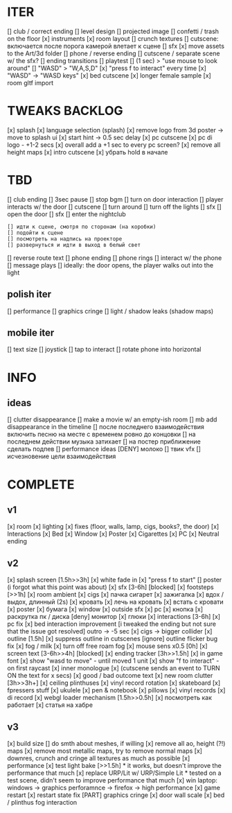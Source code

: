 # ITER
[] club / correct ending
	[] level design
		[] projected image
		[] confetti / trash on the floor
		[x] instruments
		[x] room layout
	[] crunch textures
	[] cutscene: включается после порога
		камерой влетает к сцене
		[] sfx
	[x] move assets to the Art/3d folder
[] phone / reverse ending
	[] cutscene / separate scene w/ the sfx?
[] ending transitions
[] playtest
	[] (1 sec) > "use mouse to look around"
	[] "WASD" > "W,A,S,D"
	[x] "press f to interact" every time
	[x] "WASD" -> "WASD keys"
[x] bed cutscene
	[x] longer female sample
[x] room gltf import

# TWEAKS BACKLOG
[x] splash
	[x] language selection (splash)
	[x] remove logo from 3d poster -> move to splash ui
	[x] start hint -> 0.5 sec delay
[x] pc cutscene
	[x] pc di logo - +1-2 secs
	[x] overall add a +1 sec to every pc screen?
[x] remove all height maps
[x] intro cutscene
	[x] убрать hold в начале

# TBD
[] club ending
	[] 3sec pause
	[] stop bgm
	[] turn on door interaction
	[] player interacts w/ the door
[] cutscene
	[] turn around
	[] turn off the lights
		[] sfx
	[] open the door
		[] sfx
	[] enter the nightclub

	[] идти к сцене, смотря по сторонам (на коробки)
	[] подойти к сцене
	[] посмотреть на надпись на проекторе
	[] развернуться и идти в выход в белый свет
[] reverse route text
[] phone ending
	[] phone rings
	[] interact w/ the phone
	[] message plays
	[] ideally: the door opens, the player walks out into the light

## polish iter
[] performance
[] graphics cringe
	[] light / shadow leaks (shadow maps)

## mobile iter
[] text size
[] joystick
[] tap to interact
[] rotate phone into horizontal

# INFO

## ideas
[] clutter disappearance
	[] make a movie w/ an empty-ish room
		[] mb add disappearance in the timeline
[] после последнего взаимодействия включить песню на месте с временем ровно до концовки
	[] на последнем действии музыка затихает
[] на постер приближение сделать подпев
[] performance ideas
[DENY] молоко
	[] твик vfx
	[] исчезновение цели взаимодействия
	

# COMPLETE
## v1
[x] room
	[x] lighting
	[x] fixes (floor, walls, lamp, cigs, books?, the door)
[x] Interactions
	[x] Bed
	[x] Window
	[x] Poster
	[x] Cigarettes
	[x] PC
[x] Neutral ending

## v2
[x] splash screen [1.5h>>3h]
	[x] white fade in
	[x] "press f to start"
	[] poster (i forgot what this point was about)
[x] sfx [3-6h] [blocked]
	[x] footsteps [>>1h]
	[x] room ambient
	[x] cigs
		[x] пачка сигарет
		[x] зажигалка
		[x] вдох / выдох, длинный (2s)
	[x] кровать
		[x] лечь на кровать
		[x] встать с кровати
	[x] poster
		[x] бумага
	[x] window
		[x] outside sfx
	[x] pc
		[x] кнопка
		[x] раскрутка пк / диска
		[deny] монитор
		[x] глюки
[x] interactions [3-6h]
	[x] pc fix
	[x] bed interaction improvement
	[i tweaked the ending but not sure that the issue got resolved] outro -> -5 sec
	[x] cigs -> bigger collider
[x] outline [1.5h]
	[x] suppress outline in cutscenes
	[ignore] outline flicker bug fix
[x] fog / milk
	[x] turn off free roam fog
[x] mouse sens x0.5 [0h]
[x] screen text [3-6h>>4h] [blocked]
	[x] ending tracker [3h>>1.5h]
	[x] in game font
	[x] show "wasd to move" - until moved 1 unit
	[x] show "f to interact" - on first raycast
	[x] inner monologue
		[x] (cutscene sends an event to TURN ON the text for x secs)
		[x] good / bad outcome text
[x] new room clutter [3h>>3h+]
	[x] ceiling plinthuses
	[x] vinyl record rotation
	[x] skateboard
	[x] fpressers stuff
	[x] ukulele
	[x] pen & notebook
	[x] pillows
	[x] vinyl records
		[x] di record
[x] webgl loader mechanism [1.5h>>0.5h]
	[x] посмотреть как работает
	[x] статья на хабре

## v3
[x] build size
	[] do smth about meshes, if willing
	[x] remove all ao, height (?!) maps
	[x] remove most metallic maps, try to remove normal maps
	[x] downres, crunch and cringe all textures as much as possible
[x] performance
	[x] test light bake [>>1.5h]
		* it works, but doesn't improve the performance that much
	[x] replace URP/Lit w/ URP/Simple Lit
		* tested on a test scene, didn't seem to improve performance that much
	[x] win laptop: windows -> graphics perforamnce -> firefox -> high performance
[x] game restart
	[x] restart state fix
[PART] graphics cringe
	[x] door wall scale
	[x] bed / plinthus fog interaction